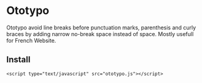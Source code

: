 # Ototypo
Ototypo avoid line breaks before punctuation marks, parenthesis and curly braces by adding narrow no-break space instead of space. Mostly usefull for French Website.
## Install
```
<script type="text/javascript" src="ototypo.js"></script>
```